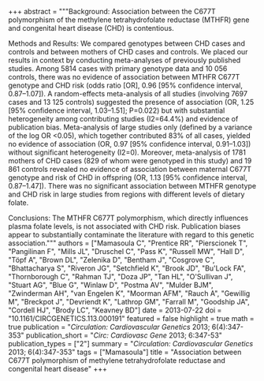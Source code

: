 +++
abstract = """Background: Association between the C677T polymorphism of the methylene tetrahydrofolate reductase (MTHFR) gene and congenital heart disease (CHD) is contentious.

Methods and Results: We compared genotypes between CHD cases and controls and between mothers of CHD cases and controls. We placed our results in context by conducting meta-analyses of previously published studies. Among 5814 cases with primary genotype data and 10 056 controls, there was no evidence of association between MTHFR C677T genotype and CHD risk (odds ratio [OR], 0.96 [95% confidence interval, 0.87–1.07]). A random-effects meta-analysis of all studies (involving 7697 cases and 13 125 controls) suggested the presence of association (OR, 1.25 [95% confidence interval, 1.03–1.51]; P=0.022) but with substantial heterogeneity among contributing studies (I2=64.4%) and evidence of publication bias. Meta-analysis of large studies only (defined by a variance of the log OR <0.05), which together contributed 83% of all cases, yielded no evidence of association (OR, 0.97 [95% confidence interval, 0.91–1.03]) without significant heterogeneity (I2=0). Moreover, meta-analysis of 1781 mothers of CHD cases (829 of whom were genotyped in this study) and 19 861 controls revealed no evidence of association between maternal C677T genotype and risk of CHD in offspring (OR, 1.13 [95% confidence interval, 0.87–1.47]). There was no significant association between MTHFR genotype and CHD risk in large studies from regions with different levels of dietary folate.

Conclusions: The MTHFR C677T polymorphism, which directly influences plasma folate levels, is not associated with CHD risk. Publication biases appear to substantially contaminate the literature with regard to this genetic association."""
authors = ["Mamasoula C", "Prentice RR", "Pierscionek T", "Pangilinan F", "Mills JL", "Druschel C", "Pass K", "Russell MW", "Hall D", "Töpf A", "Brown DL", "Zelenika D", "Bentham J", "Cosgrove C", "Bhattacharya S", "Riveron JG", "Setchfield K", "Brook JD", "Bu'Lock FA", "Thornborough C", "Rahman TJ", "Doza JP", "Tan HL", "O'Sullivan J", "Stuart AG", "Blue G", "Winlaw D", "Postma AV", "Mulder BJM", "Zwinderman AH", "van Engelen K", "Moorman AFM", "Rauch A", "Gewillig M", "Breckpot J", "Devriendt K", "Lathrop GM", "Farrall M", "Goodship JA", "Cordell HJ", "Brody LC", "Keavney BD"]
date = 2013-07-22
doi = "10.1161/CIRCGENETICS.113.000191"
featured = false
highlight = true
math = true
publication = "*Circulation: Cardiovascular Genetics* 2013; 6(4):347-353"
publication_short = "*Circ: Cardiovasc Gene* 2013; 6:347-53"
publication_types = ["2"]
summary = "*Circulation: Cardiovascular Genetics* 2013; 6(4):347-353"
tags = ["Mamasoula"]
title = "Association between C677T polymorphism of methylene tetrahydrofolate reductase and congenital heart disease"
+++
